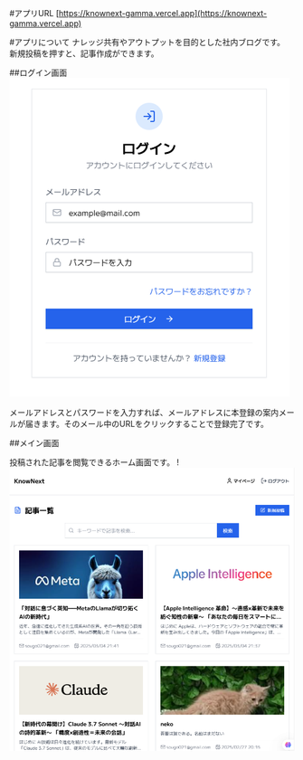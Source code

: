 #アプリURL
[https://knownext-gamma.vercel.app](https://knownext-gamma.vercel.app)

#アプリについて
ナレッジ共有やアウトプットを目的とした社内ブログです。
新規投稿を押すと、記事作成ができます。

##ログイン画面
![ログイン画面](./public/knownextLogin.png)

メールアドレスとパスワードを入力すれば、メールアドレスに本登録の案内メールが届きます。そのメール中のURLをクリックすることで登録完了です。

##メイン画面

投稿された記事を閲覧できるホーム画面です。
!![メイン画面](./public/KnownextPostList.png)



